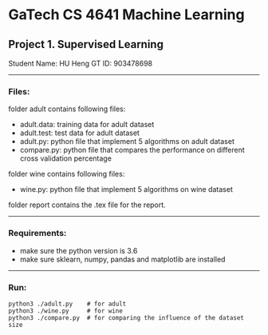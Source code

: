 # GaTech CS 4641 Machine Learning
## Project 1. Supervised Learning

Student Name: HU Heng
GT ID: 903478698

-------------

### Files:
folder adult contains following files:
 - adult.data: training data for adult dataset
 - adult.test: test data for adult dataset
 - adult.py: python file that implement 5 algorithms on adult dataset
 - compare.py: python file that compares the performance on different cross validation percentage
  
folder wine contains following files:
 - wine.py: python file that implement 5 algorithms on wine dataset

folder report contains the .tex file for the report.

------------
### Requirements:
 - make sure the python version is 3.6
 - make sure sklearn, numpy, pandas and matplotlib are installed

------------
### Run:

    python3 ./adult.py    # for adult
    python3 ./wine.py     # for wine
    python3 ./compare.py  # for comparing the influence of the dataset size

